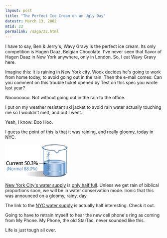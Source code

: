 ```yaml
---
layout: post
title: "The Perfect Ice Cream on an Ugly Day"
datestr: March 13, 2002
mtid: 22
permalink: /saga/22.html
---
```


I have to say, Ben &amp; Jerry's, Wavy Gravy is the perfect ice cream. Its
only competition is Hagen Daaz, Belgian Chocolate. I've never seen that flavor
of Hagen Daaz in New York anywhere, only in London. So, I eat Wavy Gravy here.

Imagine this: It is raining in New York city. Wook decides he's going to work
from home today, to avoid going out in the rain. Then the e-mail comes: Can
you comment on this trouble ticket opened by Test on this spec you wrote last
year?

Noooooooo. Not without going out in the rain to the office.

I put on my weather resistant ski jacket to avoid rain water actually touching
me so I wouldn't melt, and out I went.

Yeah, I know: Boo Hoo.

I guess the point of this is that it was raining, and really gloomy, today
in NYC.

<img src="/pics/NYCWaterStatus.gif">

[New York City's water supply][nyc water supply] is [only half full][reservoir levels].
Unless we get rain of biblical proportions soon, we will be in
water conservation mode. Ironic that this was announced on a gloomy, rainy,
day.

The link to the [NYC water supply][] is actually half interesting. Check it out.

Going to have to retrain myself to hear the new cell phone's ring as coming
from My Phone. My Phone, the old StarTac, never sounded like this.

Life is just tough all over.

[nyc water supply]: http://www.nyc.gov/html/dep/html/drinking_water/index.shtml "NYC Drinking Water"
[reservoir levels]: http://www.nyc.gov/html/dep/html/drinking_water/maplevels_wide.shtml "Current Reservoir Levels"
